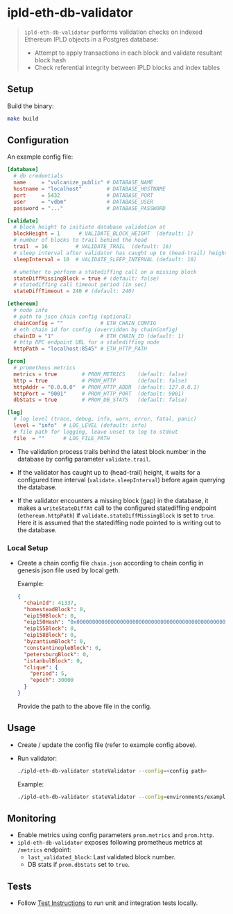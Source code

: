 # ipld-eth-db-validator

> `ipld-eth-db-validator` performs validation checks on indexed Ethereum IPLD objects in a Postgres database:
> * Attempt to apply transactions in each block and validate resultant block hash
> * Check referential integrity between IPLD blocks and index tables

## Setup

Build the binary:

```bash
make build
```

## Configuration

An example config file:

```toml
[database]
  # db credentials
  name     = "vulcanize_public" # DATABASE_NAME
  hostname = "localhost"        # DATABASE_HOSTNAME
  port     = 5432               # DATABASE_PORT
  user     = "vdbm"             # DATABASE_USER
  password = "..."              # DATABASE_PASSWORD

[validate]
  # block height to initiate database validation at
  blockHeight = 1      # VALIDATE_BLOCK_HEIGHT  (default: 1)
  # number of blocks to trail behind the head
  trail  = 16         # VALIDATE_TRAIL  (default: 16)
  # sleep interval after validator has caught up to (head-trail) height (in sec)
  sleepInterval = 10  # VALIDATE_SLEEP_INTERVAL (default: 10)

  # whether to perform a statediffing call on a missing block
  stateDiffMissingBlock = true # (default: false)
  # statediffing call timeout period (in sec)
  stateDiffTimeout = 240 # (default: 240)

[ethereum]
  # node info
  # path to json chain config (optional)
  chainConfig = ""            # ETH_CHAIN_CONFIG
  # eth chain id for config (overridden by chainConfig)
  chainID = "1"               # ETH_CHAIN_ID (default: 1)
  # http RPC endpoint URL for a statediffing node
  httpPath = "localhost:8545" # ETH_HTTP_PATH

[prom]
  # prometheus metrics
  metrics = true        # PROM_METRICS    (default: false)
  http = true           # PROM_HTTP       (default: false)
  httpAddr = "0.0.0.0"  # PROM_HTTP_ADDR  (default: 127.0.0.1)
  httpPort = "9001"     # PROM_HTTP_PORT  (default: 9001)
  dbStats = true        # PROM_DB_STATS   (default: false)

[log]
  # log level (trace, debug, info, warn, error, fatal, panic)
  level = "info"  # LOG_LEVEL (default: info)
  # file path for logging, leave unset to log to stdout
  file  = ""      # LOG_FILE_PATH
```


* The validation process trails behind the latest block number in the database by config parameter `validate.trail`.

* If the validator has caught up to (head-trail) height, it waits for a configured time interval (`validate.sleepInterval`) before again querying the database.

* If the validator encounters a missing block (gap) in the database, it makes a `writeStateDiffAt` call to the configured statediffing endpoint (`ethereum.httpPath`) if `validate.stateDiffMissingBlock` is set to `true`. Here it is assumed that the statediffing node pointed to is writing out to the database.

### Local Setup

* Create a chain config file `chain.json` according to chain config in genesis json file used by local geth.

  Example:

  ```json
  {
    "chainId": 41337,
    "homesteadBlock": 0,
    "eip150Block": 0,
    "eip150Hash": "0x0000000000000000000000000000000000000000000000000000000000000000",
    "eip155Block": 0,
    "eip158Block": 0,
    "byzantiumBlock": 0,
    "constantinopleBlock": 0,
    "petersburgBlock": 0,
    "istanbulBlock": 0,
    "clique": {
      "period": 5,
      "epoch": 30000
    }
  }
  ```

  Provide the path to the above file in the config.

## Usage

* Create / update the config file (refer to example config above).

* Run validator:

  ```bash
  ./ipld-eth-db-validator stateValidator --config=<config path>
  ```

  Example:

  ```bash
  ./ipld-eth-db-validator stateValidator --config=environments/example.toml
  ```

## Monitoring

* Enable metrics using config parameters `prom.metrics` and `prom.http`.
* `ipld-eth-db-validator` exposes following prometheus metrics at `/metrics` endpoint:
  * `last_validated_block`: Last validated block number.
  * DB stats if `prom.dbStats` set to `true`.

## Tests

* Follow [Test Instructions](./test/README.md) to run unit and integration tests locally.
